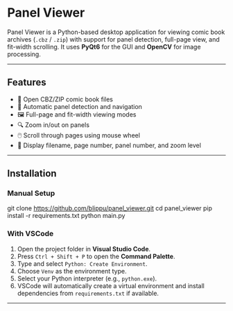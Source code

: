 # Panel Viewer

Panel Viewer is a Python-based desktop application for viewing comic book archives (`.cbz` / `.zip`) with support for panel detection, full-page view, and fit-width scrolling. It uses **PyQt6** for the GUI and **OpenCV** for image processing.

---

## Features

- 📂 Open CBZ/ZIP comic book files
- 🧠 Automatic panel detection and navigation
- 🖼️ Full-page and fit-width viewing modes
- 🔍 Zoom in/out on panels
- 🖱️ Scroll through pages using mouse wheel
- 📝 Display filename, page number, panel number, and zoom level

---

## Installation

### Manual Setup
git clone https://github.com/blippu/panel_viewer.git
cd panel_viewer
pip install -r requirements.txt
python main.py

### With VSCode
1. Open the project folder in **Visual Studio Code**.
2. Press `Ctrl + Shift + P` to open the **Command Palette**.
3. Type and select `Python: Create Environment`.
4. Choose `Venv` as the environment type.
5. Select your Python interpreter (e.g., `python.exe`).
6. VSCode will automatically create a virtual environment and install dependencies from `requirements.txt` if available.

---